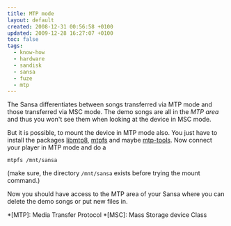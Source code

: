 ```yaml
---
title: MTP mode
layout: default
created: 2008-12-31 00:56:58 +0100
updated: 2009-12-28 16:27:07 +0100
toc: false
tags:
  - know-how
  - hardware
  - sandisk
  - sansa
  - fuze
  - mtp
---
```

The Sansa differentiates between songs transferred via MTP mode and those transferred via MSC mode.
The demo songs are all in the *MTP area* and thus you won't see them when looking at the device in MSC mode.

But it is possible, to mount the device in MTP mode also. You just have to install the packages [libmtp8](apt://libmtp8), [mtpfs](apt://mtpfs)
and maybe [mtp-tools](apt://mtp-tools). Now connect your player in MTP mode and do a 

    mtpfs /mnt/sansa

(make sure, the directory `/mnt/sansa` exists before trying the mount command.)

Now you should have access to the MTP area of your Sansa where you can delete the demo songs or put new files in.

*[MTP]: Media Transfer Protocol
*[MSC]: Mass Storage device Class
